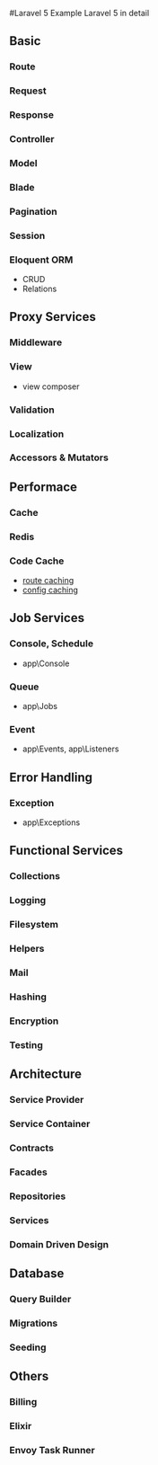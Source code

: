 #Laravel 5 Example
Laravel 5 in detail

## Basic

### Route

### Request

### Response

### Controller

### Model

### Blade

### Pagination

### Session

### Eloquent ORM
* CRUD
* Relations


## Proxy Services

### Middleware

### View
* view composer

### Validation

### Localization

### Accessors & Mutators


## Performace

### Cache

### Redis

### Code Cache
* [route caching](http://laravel.com/docs/5.1/controllers#route-caching)
* [config caching](http://laravel.com/docs/5.1#configuration-caching)


## Job Services

### Console, Schedule
* app\Console

### Queue
* app\Jobs

### Event
* app\Events, app\Listeners


## Error Handling

### Exception
* app\Exceptions


## Functional Services

### Collections

### Logging

### Filesystem

### Helpers

### Mail

### Hashing

### Encryption

### Testing


## Architecture

### Service Provider

### Service Container

### Contracts

### Facades

### Repositories

### Services

### Domain Driven Design


## Database

### Query Builder

### Migrations

### Seeding


## Others

### Billing

### Elixir

### Envoy Task Runner